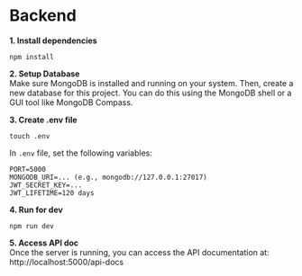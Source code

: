# Backend

**1. Install dependencies**  
```
npm install
```
**2. Setup Database**  
Make sure MongoDB is installed and running on your system. Then, create a new database for this project. You can do this using the MongoDB shell or a GUI tool like MongoDB Compass.

**3. Create .env file**  
```
touch .env
```  
In `.env` file, set the following variables:  
```
PORT=5000
MONGODB_URI=... (e.g., mongodb://127.0.0.1:27017)
JWT_SECRET_KEY=...
JWT_LIFETIME=120 days
```

**4. Run for dev**  
```
npm run dev
```

**5. Access API doc**  
Once the server is running, you can access the API documentation at:
http://localhost:5000/api-docs
